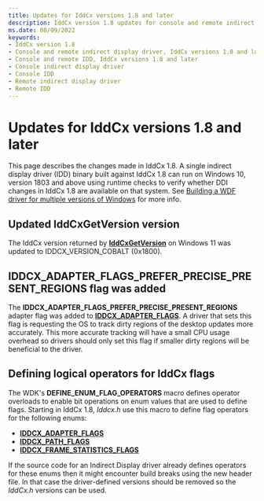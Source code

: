 ```yaml
---
title: Updates for IddCx versions 1.8 and later
description: IddCx version 1.8 updates for console and remote indirect display drivers
ms.date: 08/09/2022
keywords:
- IddCx version 1.8
- Console and remote indirect display driver, IddCx versions 1.8 and later
- Console and remote IDD, IddCx versions 1.8 and later
- Console indirect display driver
- Console IDD
- Remote indirect display driver
- Remote IDD
---
```


# Updates for IddCx versions 1.8 and later

This page describes the changes made in IddCx 1.8. A single indirect display driver (IDD) binary built against IddCx 1.8 can run on Windows 10, version 1803 and above using runtime checks to verify whether DDI changes in IddCx 1.8 are available on that system. See [Building a WDF driver for multiple versions of Windows](/windows-hardware/drivers/wdf/building-a-wdf-driver-for-multiple-versions-of-windows) for more info.

## Updated IddCxGetVersion version

The IddCx version returned by [**IddCxGetVersion**](/windows-hardware/drivers/ddi/iddcx/nf-iddcx-iddcxgetversion) on Windows 11 was updated to IDDCX_VERSION_COBALT (0x1800).

## IDDCX_ADAPTER_FLAGS_PREFER_PRECISE_PRESENT_REGIONS flag was added

The **IDDCX_ADAPTER_FLAGS_PREFER_PRECISE_PRESENT_REGIONS** adapter flag was added to [**IDDCX_ADAPTER_FLAGS**](/windows-hardware/drivers/ddi/iddcx/ne-iddcx-iddcx_adapter_flags). A driver that sets this flag is requesting the OS to track dirty regions of the desktop updates more accurately. This more accurate tracking will have a small CPU usage overhead so drivers should only set this flag if smaller dirty regions will be beneficial to the driver.

## Defining logical operators for IddCx flags

The WDK's **DEFINE_ENUM_FLAG_OPERATORS** macro defines operator overloads to enable bit operations on enum values that are used to define flags. Starting in IddCx 1.8, *Iddcx.h* use this macro to define flag operators for the following enums:

* [**IDDCX_ADAPTER_FLAGS**](/windows-hardware/drivers/ddi/iddcx/ne-iddcx-iddcx_adapter_flags)
* [**IDDCX_PATH_FLAGS**](/windows-hardware/drivers/ddi/iddcx/ne-iddcx-iddcx_path_flags)
* [**IDDCX_FRAME_STATISTICS_FLAGS**](/windows-hardware/drivers/ddi/iddcx/ne-iddcx-iddcx_frame_statistics_flags)

If the source code for an Indirect Display driver already defines operators for these enums then it might encounter build breaks using the new header file. In that case the driver-defined versions should be removed so the *IddCx.h* versions can be used.
